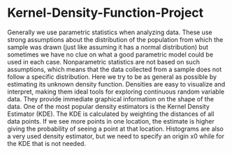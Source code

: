# Kernel-Density-Function-Project

Generally we use parametric statistics when analyzing data. These use strong assumptions about the distribution of the population from which the sample was drawn (just like assuming it has a normal distribution) but sometimes we have no clue on what a good parametric model could be used in each case.
Nonparametric statistics are not based on such assumptions, which means that the data collected from a sample does not follow a specific distribution. Here we try to be as general as possible by estimating its unknown density function. 
Densities are easy to visualize and interpret, making them ideal tools for exploring continuous random variable data. They provide immediate graphical information on the shape of the data. One of the most popular density estimators is the Kernel Density Estimator (KDE). 
The KDE is calculated by weighting the distances of all data points. If we see more points in one location, the estimate is higher giving the probability of seeing a point at that location.
Histograms are also a very used density estimator, but we need to specify an origin x0 while for the KDE that is not needed.
